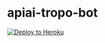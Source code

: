 # apiai-tropo-bot

[![Deploy to Heroku](https://www.herokucdn.com/deploy/button.svg)](https://heroku.com/deploy)